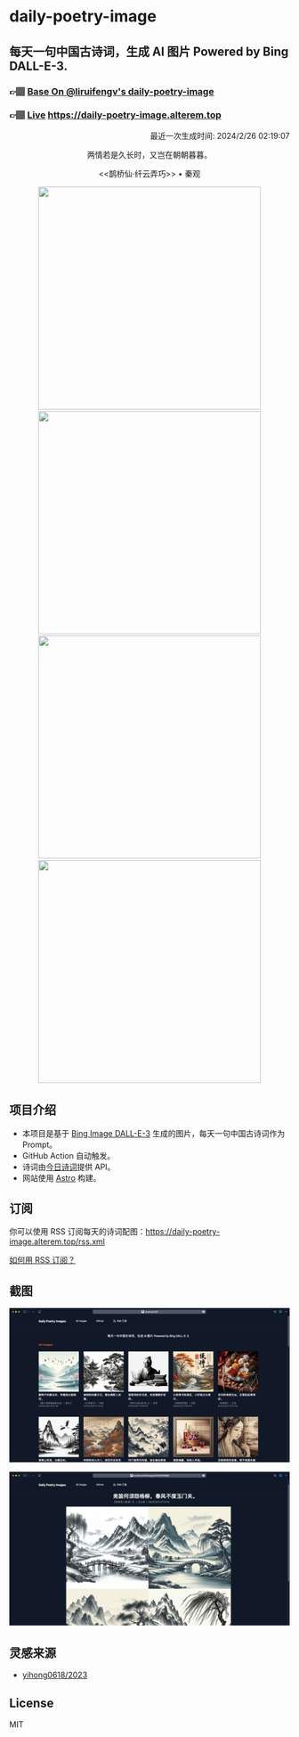 
# daily-poetry-image

## 每天一句中国古诗词，生成 AI 图片 Powered by Bing DALL-E-3.

### 👉🏽 [Base On @liruifengv's daily-poetry-image](https://github.com/liruifengv/daily-poetry-image)

### 👉🏽 [Live](https://daily-poetry-image.alterem.top/) https://daily-poetry-image.alterem.top

<p align="right">
  最近一次生成时间: 2024/2/26 02:19:07
</p>
<p align="center">
两情若是久长时，又岂在朝朝暮暮。
</p>
<p align="center">
<<鹊桥仙·纤云弄巧>> • 秦观
</p>
<p align="center">
<img src="https://tse1.mm.bing.net/th/id/OIG4.O_ZXKC736l8sGeFCvZWv" height="400" width="400" />
<img src="https://tse3.mm.bing.net/th/id/OIG4.xw9Qk2x1rO2PBtYuMzBR" height="400" width="400" />
<img src="https://tse1.mm.bing.net/th/id/OIG4.XLbHsCNU91gQf6XjEDOr" height="400" width="400" />
<img src="https://tse3.mm.bing.net/th/id/OIG4.Yjp64seluyvYUL5SYBJ3" height="400" width="400" />
</p>

## 项目介绍

-   本项目是基于 [Bing Image DALL-E-3](https://www.bing.com/images/create) 生成的图片，每天一句中国古诗词作为 Prompt。
-   GitHub Action 自动触发。
-   诗词由[今日诗词](https://www.jinrishici.com/)提供 API。
-   网站使用 [Astro](https://astro.build) 构建。

## 订阅

你可以使用 RSS 订阅每天的诗词配图：https://daily-poetry-image.alterem.top/rss.xml

[如何用 RSS 订阅？](https://zhuanlan.zhihu.com/p/55026716)

## 截图

![图片列表](./screenshots/Snipaste_2023-12-28_21-00-26.png)

![图片详情](./screenshots/Snipaste_2023-12-28_21-00-53.png)

## 灵感来源

-   [yihong0618/2023](https://github.com/yihong0618/2023)

## License

MIT

